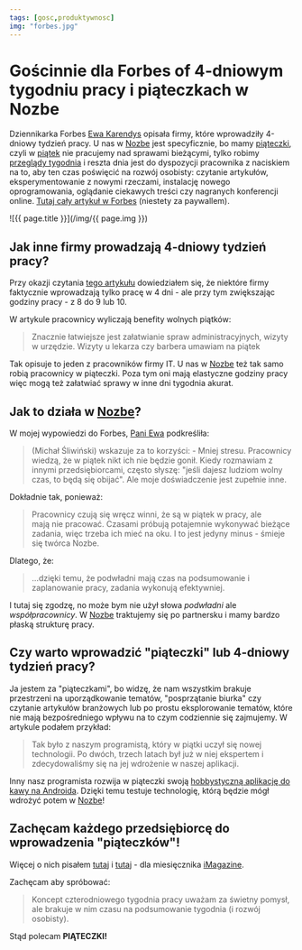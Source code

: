```yaml
---
tags: [gosc,produktywnosc]
img: "forbes.jpg"
---
```


# Gościnnie dla Forbes of 4-dniowym tygodniu pracy i piąteczkach w Nozbe

Dziennikarka Forbes [Ewa Karendys][e] opisała firmy, które wprowadziły 4-dniowy tydzień pracy. U nas w [Nozbe][n] jest specyficznie, bo mamy [piąteczki][p], czyli w [piątek][pp] nie pracujemy nad sprawami bieżącymi, tylko robimy [przeglądy tygodnia][pt] i reszta dnia jest do dyspozycji pracownika z naciskiem na to, aby ten czas poświęcić na rozwój osobisty: czytanie artykułów, eksperymentowanie z nowymi rzeczami, instalację nowego oprogramowania, oglądanie ciekawych treści czy nagranych konferencji online. [Tutaj cały artykuł w Forbes][l] (niestety za paywallem).

<!--More-->

![{{ page.title }}](/img/{{ page.img }})

## Jak inne firmy prowadzają 4-dniowy tydzień pracy?

Przy okazji czytania [tego artykułu][l] dowiedziałem się, że niektóre firmy faktycznie wprowadzają tylko pracę w 4 dni - ale przy tym zwiększając godziny pracy - z 8 do 9 lub 10.

W artykule pracownicy wyliczają benefity wolnych piątków:

> Znacznie łatwiejsze jest załatwianie spraw administracyjnych, wizyty w urzędzie. Wizyty u lekarza czy barbera umawiam na piątek

Tak opisuje to jeden z pracowników firmy IT. U nas w [Nozbe][n] też tak samo robią pracownicy w piąteczki. Poza tym oni mają elastyczne godziny pracy więc mogą też załatwiać sprawy w inne dni tygodnia akurat.

## Jak to działa w [Nozbe][n]?

W mojej wypowiedzi do Forbes, [Pani Ewa][e] podkreśliła:

> (Michał Śliwiński) wskazuje za to korzyści: - Mniej stresu. Pracownicy wiedzą, że w piątek nikt ich nie będzie gonił. Kiedy rozmawiam z innymi przedsiębiorcami, często słyszę: "jeśli dajesz ludziom wolny czas, to będą się obijać". Ale moje doświadczenie jest zupełnie inne.

Dokładnie tak, ponieważ:

> Pracownicy czują się wręcz winni, że są w piątek w pracy, ale mają nie pracować. Czasami próbują potajemnie wykonywać bieżące zadania, więc trzeba ich mieć na oku. I to jest jedyny minus - śmieje się twórca Nozbe.

Dlatego, że:

> …dzięki temu, że podwładni mają czas na podsumowanie i zaplanowanie pracy, zadania wykonują efektywniej.

I tutaj się zgodzę, no może bym nie użył słowa *podwładni* ale *współpracownicy*. W [Nozbe][n] traktujemy się po partnersku i mamy bardzo płaską strukturę pracy.

## Czy warto wprowadzić "piąteczki" lub 4-dniowy tydzień pracy?

Ja jestem za "piąteczkami", bo widzę, że nam wszystkim brakuje przestrzeni na uporządkowanie tematów, "posprzątanie biurka" czy czytanie artykułów branżowych lub po prostu eksplorowanie tematów, które nie mają bezpośredniego wpływu na to czym codziennie się zajmujemy. W artykule podałem przykład:

> Tak było z naszym programistą, który w piątki uczył się nowej technologii. Po dwóch, trzech latach był już w niej ekspertem i zdecydowaliśmy się na jej wdrożenie w naszej aplikacji.

Inny nasz programista rozwija w piąteczki swoją [hobbystyczną aplikację do kawy na Androida](https://github.com/rozPierog/Cofi). Dzięki temu testuje technologię, którą będzie mógł wdrożyć potem w [Nozbe][n]!

## Zachęcam każdego przedsiębiorcę do wprowadzenia "piąteczków"!

Więcej o nich pisałem [tutaj][p] i [tutaj][pp] - dla miesięcznika [iMagazine](/pl/imagazine/).

Zachęcam aby spróbować:

> Koncept czterodniowego tygodnia pracy uważam za świetny pomysł, ale brakuje w nim czasu na podsumowanie tygodnia (i rozwój osobisty).

Stąd polecam **PIĄTECZKI!**

[p]: /pl/piateczek/
[pp]: /pl/piatek/
[pt]: /pl/przeglad-tygodnia/
[e]: https://www.facebook.com/ewa.karendys/posts/pfbid02RK22T2SvbYTVDSurTnbrgnGqtZVce5nCg9JtusrBoniP37ThDhPVsHpR9TNsyS1bl
[l]: https://www.forbes.pl/praca/czterodniowy-tydzien-pracy-staje-sie-faktem-zarobilismy-16-mln-zl-wiecej/yznjgte

[n]: https://michael.gratis/nozbe_pl
[np]: https://michael.gratis/nozbepersonal_pl
